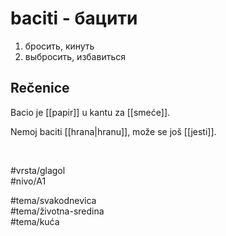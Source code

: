 # baciti - бацити

1. бросить, кинуть  
2. выбросить, избавиться

## Rečenice

Bacio je [[papir]] u kantu za [[smeće]].

Nemoj baciti [[hrana|hranu]], može se još [[jesti]].

<br>

#vrsta/glagol  
#nivo/A1  

#tema/svakodnevica  
#tema/životna-sredina  
#tema/kuća  
